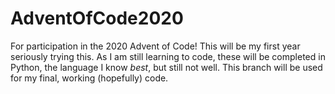 # AdventOfCode2020
For participation in the 2020 Advent of Code! This will be my first year seriously trying this.
As I am still learning to code, these will be completed in Python, the language I know *best*, but still not well. 
This branch will be used for my final, working (hopefully) code.
